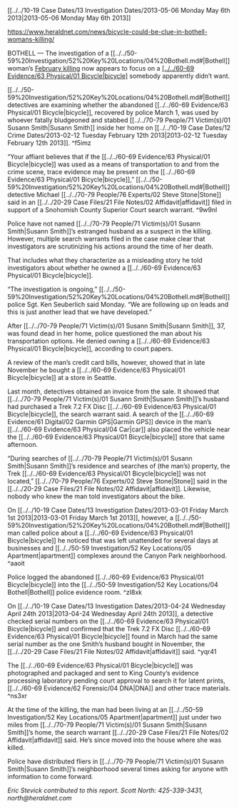 [[../../10-19 Case Dates/13 Investigation Dates/2013-05-06 Monday May 6th 2013|2013-05-06 Monday May 6th 2013]]

https://www.heraldnet.com/news/bicycle-could-be-clue-in-bothell-womans-killing/

BOTHELL — The investigation of a [[../../50-59%20Investigation/52%20Key%20Locations/04%20Bothell.md#|Bothell]] woman’s [February killing](http://www.heraldnet.com/article/20130430/NEWS01/704309813/0/SEARCH) now appears to focus on a [[../../60-69 Evidence/63 Physical/01 Bicycle|bicycle]](../../50-59%20Investigation/52%20Key%20Locations/04%20Bothell.md#) somebody apparently didn’t want.

[[../../50-59%20Investigation/52%20Key%20Locations/04%20Bothell.md#|Bothell]] detectives are examining whether the abandoned [[../../60-69 Evidence/63 Physical/01 Bicycle|bicycle]], recovered by police March 1, was used by whoever fatally bludgeoned and stabbed [[../../70-79 People/71 Victim(s)/01 Susann Smith|Susann Smith]] inside her home on [[../../10-19 Case Dates/12 Crime Dates/2013-02-12 Tuesday February 12th 2013|2013-02-12 Tuesday February 12th 2013]]. ^f5imz

“Your affiant believes that if the [[../../60-69 Evidence/63 Physical/01 Bicycle|bicycle]] was used as a means of transportation to and from the crime scene, trace evidence may be present on the [[../../60-69 Evidence/63 Physical/01 Bicycle|bicycle]],” [[../../50-59%20Investigation/52%20Key%20Locations/04%20Bothell.md#|Bothell]] detective Michael [[../../70-79 People/76 Experts/02 Steve Stone|Stone]] said in an [[../../20-29 Case Files/21 File Notes/02 Affidavit|affidavit]] filed in support of a Snohomish County Superior Court search warrant. ^9w9nl

Police have not named [[../../70-79 People/71 Victim(s)/01 Susann Smith|Susann Smith]]’s estranged husband as a suspect in the killing. However, multiple search warrants filed in the case make clear that investigators are scrutinizing his actions around the time of her death.

That includes what they characterize as a misleading story he told investigators about whether he owned a [[../../60-69 Evidence/63 Physical/01 Bicycle|bicycle]].

“The investigation is ongoing,” [[../../50-59%20Investigation/52%20Key%20Locations/04%20Bothell.md#|Bothell]] police Sgt. Ken Seuberlich said Monday. “We are following up on leads and this is just another lead that we have developed.”

After [[../../70-79 People/71 Victim(s)/01 Susann Smith|Susann Smith]], 37, was found dead in her home, police questioned the man about his transportation options. He denied owning a [[../../60-69 Evidence/63 Physical/01 Bicycle|bicycle]], according to court papers.

A review of the man’s credit card bills, however, showed that in late November he bought a [[../../60-69 Evidence/63 Physical/01 Bicycle|bicycle]] at a store in Seattle.

Last month, detectives obtained an invoice from the sale. It showed that [[../../70-79 People/71 Victim(s)/01 Susann Smith|Susann Smith]]’s husband had purchased a Trek 7.2 FX Disc [[../../60-69 Evidence/63 Physical/01 Bicycle|bicycle]], the search warrant said. A search of the [[../../60-69 Evidence/61 Digital/02 Garmin GPS|Garmin GPS]] device in the man’s [[../../60-69 Evidence/63 Physical/04 Car|car]] also placed the vehicle near the [[../../60-69 Evidence/63 Physical/01 Bicycle|bicycle]] store that same afternoon.

“During searches of [[../../70-79 People/71 Victim(s)/01 Susann Smith|Susann Smith]]’s residence and searches of (the man’s) property, the Trek [[../../60-69 Evidence/63 Physical/01 Bicycle|bicycle]] was not located,” [[../../70-79 People/76 Experts/02 Steve Stone|Stone]] said in the [[../../20-29 Case Files/21 File Notes/02 Affidavit|affidavit]]. Likewise, nobody who knew the man told investigators about the bike.

On [[../../10-19 Case Dates/13 Investigation Dates/2013-03-01 Friday March 1st 2013|2013-03-01 Friday March 1st 2013]], however, a [[../../50-59%20Investigation/52%20Key%20Locations/04%20Bothell.md#|Bothell]] man called police about a [[../../60-69 Evidence/63 Physical/01 Bicycle|bicycle]] he noticed that was left unattended for several days at businesses and [[../../50-59 Investigation/52 Key Locations/05 Apartment|apartment]] complexes around the Canyon Park neighborhood. ^aaoit

Police logged the abandoned [[../../60-69 Evidence/63 Physical/01 Bicycle|bicycle]] into the [[../../50-59 Investigation/52 Key Locations/04 Bothell|Bothell]] police evidence room. ^zl8xk

On [[../../10-19 Case Dates/13 Investigation Dates/2013-04-24 Wednesday April 24th 2013|2013-04-24 Wednesday April 24th 2013]], a detective checked serial numbers on the [[../../60-69 Evidence/63 Physical/01 Bicycle|bicycle]] and confirmed that the Trek 7.2 FX Disc [[../../60-69 Evidence/63 Physical/01 Bicycle|bicycle]] found in March had the same serial number as the one Smith’s husband bought in November, the [[../../20-29 Case Files/21 File Notes/02 Affidavit|affidavit]] said. ^yqr41

The [[../../60-69 Evidence/63 Physical/01 Bicycle|bicycle]] was photographed and packaged and sent to King County’s evidence processing laboratory pending court approval to search it for latent prints, [[../../60-69 Evidence/62 Forensic/04 DNA|DNA]] and other trace materials. ^ns3xr

At the time of the killing, the man had been living at an [[../../50-59 Investigation/52 Key Locations/05 Apartment|apartment]] just under two miles from [[../../70-79 People/71 Victim(s)/01 Susann Smith|Susann Smith]]’s home, the search warrant [[../../20-29 Case Files/21 File Notes/02 Affidavit|affidavit]] said. He’s since moved into the house where she was killed.

Police have distributed fliers in [[../../70-79 People/71 Victim(s)/01 Susann Smith|Susann Smith]]’s neighborhood several times asking for anyone with information to come forward.

_Eric Stevick contributed to this report. Scott North: 425-339-3431, north@heraldnet.com_